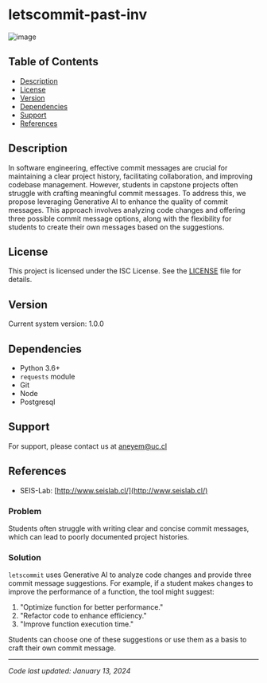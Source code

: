 # letscommit-past-inv

![image](https://github.com/iic2154-uc-cl/letscommit-past-inv/assets/48336498/bf22a336-867b-4724-aafe-cf7d15801469)

## Table of Contents

- [Description](#description)
- [License](#license)
- [Version](#version)
- [Dependencies](#dependencies)
- [Support](#support)
- [References](#references)

## Description

In software engineering, effective commit messages are crucial for maintaining a clear project history, facilitating collaboration, and improving codebase management. However, students in capstone projects often struggle with crafting meaningful commit messages. To address this, we propose leveraging Generative AI to enhance the quality of commit messages. This approach involves analyzing code changes and offering three possible commit message options, along with the flexibility for students to create their own messages based on the suggestions.

## License

This project is licensed under the ISC License. See the [LICENSE](LICENSE) file for details.

## Version

Current system version: 1.0.0

## Dependencies

- Python 3.6+
- `requests` module
- Git
- Node
- Postgresql

## Support

For support, please contact us at aneyem@uc.cl

## References

- SEIS-Lab: [http://www.seislab.cl/](http://www.seislab.cl/)

### Problem

Students often struggle with writing clear and concise commit messages, which can lead to poorly documented project histories.

### Solution

`letscommit` uses Generative AI to analyze code changes and provide three commit message suggestions. For example, if a student makes changes to improve the performance of a function, the tool might suggest:

1. "Optimize function for better performance."
2. "Refactor code to enhance efficiency."
3. "Improve function execution time."

Students can choose one of these suggestions or use them as a basis to craft their own commit message.

---

_Code last updated: January 13, 2024_
